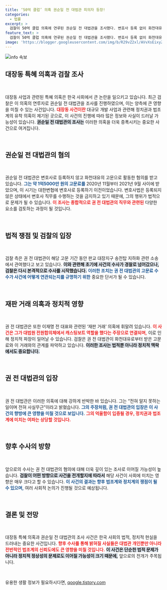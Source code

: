 ```yaml
---
title: ‘50억 클럽’ 의혹 권순일 전 대법관 피의자 등장!
categories:
  - 법률
excerpt: >
  검찰이 50억 클럽 의혹에 연루된 권순일 전 대법관을 조사했다. 변호사 등록 없이 화천대유 고문으로 활동하며 1억5000만 원을 받은 그는 이재명 전 대표와의 재판 거래 의혹에도 휘말렸다. 과연 그의 진실은 무엇일까?
feature_text: >
  검찰이 50억 클럽 의혹에 연루된 권순일 전 대법관을 조사했다. 변호사 등록 없이 화천대유 고문으로 활동하며 1억5000만 원을 받은 그는 이재명 전 대표와의 재판 거래 의혹에도 휘말렸다. 과연 그의 진실은 무엇일까?
image: 'https://blogger.googleusercontent.com/img/b/R29vZ2xl/AVvXsEixyZcFfHzMRdzZMjFBmAUKJYCLCGyLL1o632UiGVXcaFdKo_bkvkuCioo0uUKlGfBVcT3P84aROyZIXSBEx3Aw5nCQ3pTgDom1WDC4m8eifvWiAmWEEVb4x6G_l8C0QH225ldMjyaFvpxGEBGNO37VmDTDMHGhJPq73UglMfDca1-0aw/s1600/blogspot.png'
---
```


<p><img src="https://blogger.googleusercontent.com/img/b/R29vZ2xl/AVvXsEixyZcFfHzMRdzZMjFBmAUKJYCLCGyLL1o632UiGVXcaFdKo_bkvkuCioo0uUKlGfBVcT3P84aROyZIXSBEx3Aw5nCQ3pTgDom1WDC4m8eifvWiAmWEEVb4x6G_l8C0QH225ldMjyaFvpxGEBGNO37VmDTDMHGhJPq73UglMfDca1-0aw/s1600/blogspot.png" alt="info 속보" /></p>

<h2 data-ke-size="size26">대장동 특혜 의혹과 검찰 조사</h2>

<p data-ke-size="size16">&nbsp;</p>

<p data-ke-size="size16">대장동 사업과 관련된 특혜 의혹은 한국 사회에서 큰 논란을 일으키고 있습니다. 최근 검찰은 이 의혹의 연루자로 권순일 전 대법관을 조사를 진행하였으며, 이는 양측에 큰 영향을 미칠 수 있는 사건입니다. <b><span style="color: #ee2323;">대장동 사건이란</span></b> 대규모 개발 사업과 관련해 정치권과 법조계의 유착 의혹이 제기된 곳으로, 이 사건의 진행에 따라 많은 정보와 사실이 드러날 가능성이 있습니다. <b><span style="background-color: #21538527;">권순일 전 대법관의 조사는</span></b> 이러한 의혹을 더욱 증폭시키는 중요한 사건으로 여겨집니다.</p>

<p data-ke-size="size16">&nbsp;</p>

<h2 data-ke-size="size26">권순일 전 대법관의 혐의</h2>

<p data-ke-size="size16">&nbsp;</p>

<p data-ke-size="size16">권순일 전 대법관은 변호사로 등록하지 않고 화천대유의 고문으로 활동한 혐의를 받고 있습니다. <b><span style="color: #1a5490;">그는 약 1억5000만 원의 고문료를</span></b> 2020년 11월부터 2021년 9월 사이에 받았으며, 이 시기는 대한변협에 변호사로 등록하기 이전이었습니다. 변호사법은 등록되지 않은 상태에서 변호사 직무를 수행하는 것을 금지하고 있기 때문에, 그의 행위가 법적으로 문제가 될 수 있습니다. <b><span style="color: #ee2323;">이 조사는 종합적으로 권 전 대법관의 직무와 관련된</span></b> 다양한 요소를 검토하는 과정이 될 것입니다.</p>

<p data-ke-size="size16">&nbsp;</p>

<h2 data-ke-size="size26">법적 쟁점 및 검찰의 입장</h2>

<p data-ke-size="size16">&nbsp;</p>

<p data-ke-size="size16">검찰 측은 권 전 대법관이 해당 고문 기간 동안 판교 대장지구 송전탑 지하화 관련 소송에서 관여했다고 보고 있습니다. <b><span style="background-color: #21538527;">이와 관련해 초기에 사건의 수사가 경찰로 넘어갔으나, 검찰은 다시 본격적으로 수사를 시작했습니다.</span></b> <b><span style="color: #1a5490;">이러한 조치는 권 전 대법관의 고문료 수수가 사건에 어떻게 연관되는지를 규명하기 위한</span></b> 중요한 단서가 될 수 있습니다.</p>

<p data-ke-size="size16">&nbsp;</p>

<h2 data-ke-size="size26">재판 거래 의혹과 정치적 영향</h2>

<p data-ke-size="size16">&nbsp;</p>

<p data-ke-size="size16">권 전 대법관은 또한 이재명 전 대표와 관련된 ‘재판 거래’ 의혹에 휘말려 있습니다. <b><span style="color: #ee2323;">이 사건은 그가 대법원 전원합의체에서 캐스팅보트 역할을 했다는 주장으로 연결되며,</span></b> 이로 인해 정치적 파장이 일어날 수 있습니다. 검찰은 권 전 대법관이 화천대유로부터 받은 고문료와 이 거래와의 관계를 파악하고 있습니다. <b><span style="background-color: #21538527;">이러한 조사는 법적뿐 아니라 정치적 맥락에서도 중요합니다.</span></b></p>

<p data-ke-size="size16">&nbsp;</p>

<h2 data-ke-size="size26">권 전 대법관의 입장</h2>

<p data-ke-size="size16">&nbsp;</p>

<p data-ke-size="size16">권 전 대법관은 이러한 의혹에 대해 강하게 반박한 바 있습니다. 그는 “전혀 알지 못하는 일이며 전혀 사실무근”이라고 밝혔습니다. <b><span style="color: #1a5490;">그의 주장처럼, 권 전 대법관의 입장은 이 사건의 향방에 큰 영향을 미칠 것으로 보입니다.</span></b> <b><span style="color: #ee2323;">그의 억울함이 입증될 경우, 정치권과 법조계에 미치는 여파는 상당할 것입니다.</span></b></p>

<p data-ke-size="size16">&nbsp;</p>

<h2 data-ke-size="size26">향후 수사의 방향</h2>

<p data-ke-size="size16">&nbsp;</p>

<p data-ke-size="size16">앞으로의 수사는 권 전 대법관의 혐의에 대해 더욱 깊이 있는 조사로 이어질 가능성이 높습니다. <b><span style="background-color: #21538527;">검찰이 어떤 방향으로 사건을 전개할지에 따라서</span></b> 해당 사건이 사회에 미치는 영향은 매우 크다고 할 수 있습니다. <b><span style="color: #1a5490;">이 사건의 결과는 향후 법조계와 정치계의 쟁점이 될 수 있으며,</span></b> 여러 사회적 논의가 진행될 것으로 예상됩니다.</p>

<p data-ke-size="size16">&nbsp;</p>

<h2 data-ke-size="size26">결론 및 전망</h2>

<p data-ke-size="size16">&nbsp;</p>

<p data-ke-size="size16">대장동 특혜 의혹과 권순일 전 대법관의 조사 사건은 한국 사회의 법적, 정치적 현실을 드러내는 중요한 사건입니다. <b><span style="color: #ee2323;">향후 수사를 통해 밝혀질 사실들은 대법관 개인뿐만 아니라 전반적인 법조계의 신뢰도에도 큰 영향을 미칠 것입니다.</span></b> <b><span style="background-color: #21538527;">이 사건은 단순한 법적 문제가 아니라 정치적 정상성의 문제로도 이어질 가능성이 크기 때문에,</span></b> 앞으로의 전개가 주목됩니다.</p>

<p data-ke-size="size16">&nbsp;</p>
유용한 생활 정보가 필요하시다면, <a href="https://qoogle.tistory.com" rel="dofollow">qoogle.tistory.com</a>


